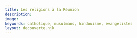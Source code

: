 ```yaml
---
title: Les religions à la Réunion
description:
image:
keywords: catholique, musulmans, hindouisme, évangélistes
layout: decouverte.njk
---
```

